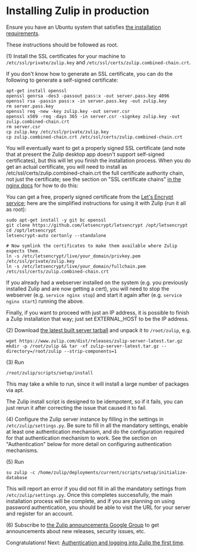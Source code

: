 Installing Zulip in production
==============================

Ensure you have an Ubuntu system that satisfies [the installation
requirements](prod-requirements.html).

These instructions should be followed as root.

(1) Install the SSL certificates for your machine to
  `/etc/ssl/private/zulip.key` and `/etc/ssl/certs/zulip.combined-chain.crt`.

  If you don't know how to generate an SSL certificate, you can
  do the following to generate a self-signed certificate:

  ```
  apt-get install openssl
  openssl genrsa -des3 -passout pass:x -out server.pass.key 4096
  openssl rsa -passin pass:x -in server.pass.key -out zulip.key
  rm server.pass.key
  openssl req -new -key zulip.key -out server.csr
  openssl x509 -req -days 365 -in server.csr -signkey zulip.key -out zulip.combined-chain.crt
  rm server.csr
  cp zulip.key /etc/ssl/private/zulip.key
  cp zulip.combined-chain.crt /etc/ssl/certs/zulip.combined-chain.crt
  ```

  You will eventually want to get a properly signed SSL certificate
  (and note that at present the Zulip desktop app doesn't support
  self-signed certificates), but this will let you finish the
  installation process.  When you do get an actual certificate, you
  will need to install as /etc/ssl/certs/zulip.combined-chain.crt the
  full certificate authority chain, not just the certificate; see the
  section on "SSL certificate chains" [in the nginx
  docs](http://nginx.org/en/docs/http/configuring_https_servers.html)
  for how to do this:

  You can get a free, properly signed certificate from the [Let's
  Encrypt service](https://letsencrypt.org/); here are the simplified
  instructions for using it with Zulip (run it all as root):

  ```
  sudo apt-get install -y git bc openssl
  git clone https://github.com/letsencrypt/letsencrypt /opt/letsencrypt
  cd /opt/letsencrypt
  letsencrypt-auto certonly --standalone

  # Now symlink the certificates to make them available where Zulip expects them.
  ln -s /etc/letsencrypt/live/your_domain/privkey.pem /etc/ssl/private/zulip.key
  ln -s /etc/letsencrypt/live/your_domain/fullchain.pem /etc/ssl/certs/zulip.combined-chain.crt
  ```

  If you already had a webserver installed on the system (e.g. you
  previously installed Zulip and are now getting a cert), you will
  need to stop the webserver (e.g. `service nginx stop`) and start it
  again after (e.g. `service nginx start`) running the above.

  Finally, if you want to proceed with just an IP address, it is
  possible to finish a Zulip installation that way; just set
  EXTERNAL_HOST to be the IP address.

(2) Download [the latest built server tarball](https://www.zulip.com/dist/releases/zulip-server-latest.tar.gz)
  and unpack it to `/root/zulip`, e.g.
  ```
  wget https://www.zulip.com/dist/releases/zulip-server-latest.tar.gz
  mkdir -p /root/zulip && tar -xf zulip-server-latest.tar.gz --directory=/root/zulip --strip-components=1
  ```

(3) Run
  ```
  /root/zulip/scripts/setup/install
  ```
  This may take a while to run, since it will install a large number of
  packages via apt.

  The Zulip install script is designed to be idempotent, so if it
  fails, you can just rerun it after correcting the issue that caused
  it to fail.

(4) Configure the Zulip server instance by filling in the settings in
  `/etc/zulip/settings.py`.  Be sure to fill in all the mandatory
  settings, enable at least one authentication mechanism, and do the
  configuration required for that authentication mechanism to work.
  See the section on "Authentication" below for more detail on
  configuring authentication mechanisms.

(5) Run
  ```
  su zulip -c /home/zulip/deployments/current/scripts/setup/initialize-database
  ```
  This will report an error if you did not fill in all the mandatory
  settings from `/etc/zulip/settings.py`.  Once this completes
  successfully, the main installation process will be complete, and if
  you are planning on using password authentication, you should be able
  to visit the URL for your server and register for an account.

(6) Subscribe to [the Zulip announcements Google Group](https://groups.google.com/forum/#!forum/zulip-announce)
  to get announcements about new releases, security issues, etc.

Congratulations! Next: [Authentication and logging into Zulip the first time](https://zulip.readthedocs.io/en/latest/prod-auth-first-login.html).

